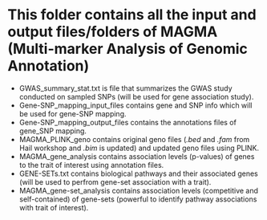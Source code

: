 # This folder contains all the input and output files/folders of MAGMA (Multi-marker Analysis of Genomic Annotation)
  - GWAS_summary_stat.txt is file that summarizes the GWAS study conducted on sampled SNPs (will be used for gene association study).
  - Gene-SNP_mapping_input_files contains gene and SNP info which will be used for gene-SNP mapping.
  - Gene-SNP_mapping_output_files contains the annotations files of gene_SNP mapping.
  - MAGMA_PLINK_geno contains original geno files (<i>.bed</i> and <i>.fam</i> from Hail workshop and <i>.bim</i> is updated) and updated geno files using PLINK.
  - MAGMA_gene_analysis contains association levels (p-values) of genes to the trait of interest using annotation files.
  - GENE-SETs.txt contains biological pathways and their associated genes (will be used to perfrom gene-set association with a trait).
  - MAGMA_gene-set_analysis contains association levels (competitive and self-contained) of gene-sets (powerful to identify pathway associations with trait of interest). 
